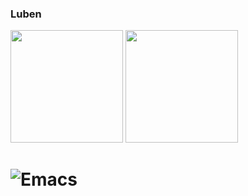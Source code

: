 ### Luben

<div>
  <img height="180em" src="https://awesome-github-stats.azurewebsites.net/user-stats/67x18?cardType=level&theme=dark&preferLogin=false"/>
  <img height="180em" src="https://github-readme-stats.vercel.app/api/top-langs/?username=67x18&layout=donut&theme=dark"/>
</div>

# ![Emacs](https://img.shields.io/badge/Emacs-%237F5AB6.svg?&style=for-the-badge&logo=gnu-emacs&logoColor=white)
